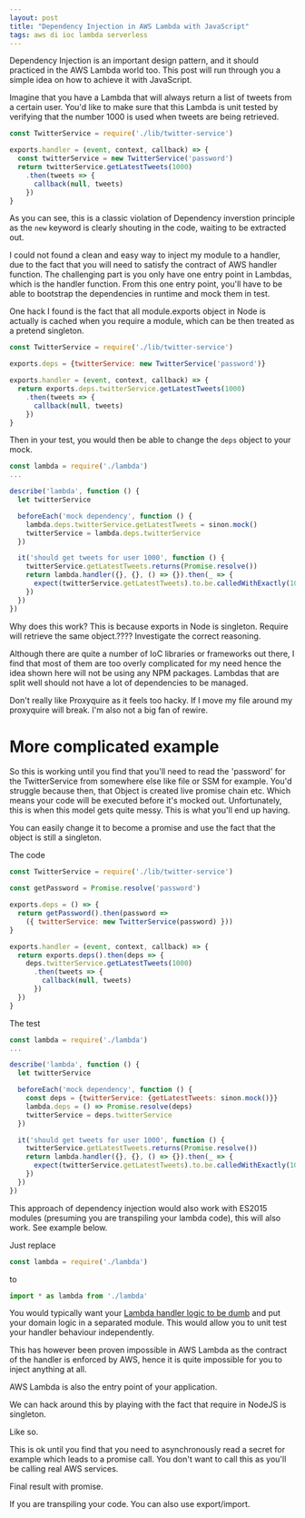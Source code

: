 ```yaml
---
layout: post
title: "Dependency Injection in AWS Lambda with JavaScript"
tags: aws di ioc lambda serverless
---
```


Dependency Injection is an important design pattern, and it should practiced in the AWS Lambda world too.
This post will run through you a simple idea on how to achieve it with JavaScript.

Imagine that you have a Lambda that will always return a list of tweets from a certain user.
You'd like to make sure that this Lambda is unit tested by verifying that the number 1000 is used when
tweets are being retrieved.

```javascript
const TwitterService = require('./lib/twitter-service')

exports.handler = (event, context, callback) => {
  const twitterService = new TwitterService('password')
  return twitterService.getLatestTweets(1000)
    .then(tweets => {
      callback(null, tweets)
    })
}
```

As you can see, this is a classic violation of Dependency inverstion principle as the `new` keyword is clearly shouting
in the code, waiting to be extracted out.

I could not found a clean and easy way to inject my module to a handler, due to the fact that you will need to satisfy
the contract of AWS handler function. The challenging part is you only have one entry point in Lambdas, which is
the handler function. From this one entry point, you'll have to be able to bootstrap the dependencies in runtime and
mock them in test.

One hack I found is the fact that all module.exports object in Node is actually is cached when you require a module, which can be then
treated as a pretend singleton.

```javascript
const TwitterService = require('./lib/twitter-service')

exports.deps = {twitterService: new TwitterService('password')}

exports.handler = (event, context, callback) => {
  return exports.deps.twitterService.getLatestTweets(1000)
    .then(tweets => {
      callback(null, tweets)
    })
}
```

Then in your test, you would then be able to change the `deps` object to your mock.

```javascript
const lambda = require('./lambda')
...

describe('lambda', function () { 
  let twitterService

  beforeEach('mock dependency', function () {
    lambda.deps.twitterService.getLatestTweets = sinon.mock()
    twitterService = lambda.deps.twitterService
  })

  it('should get tweets for user 1000', function () {
    twitterService.getLatestTweets.returns(Promise.resolve())
    return lambda.handler({}, {}, () => {}).then(_ => {
      expect(twitterService.getLatestTweets).to.be.calledWithExactly(1000)
    })
  })
})
```

Why does this work? This is because exports in Node is singleton. Require will retrieve the same object.????
Investigate the correct reasoning.

Although there are quite a number of IoC libraries or frameworks out there, I find that
most of them are too overly complicated for my need hence the idea shown here will not be using
any NPM packages. Lambdas that are split well should not have a lot of dependencies to be managed.

Don't really like Proxyquire as it feels too hacky. If I move my file around my proxyquire will break.
I'm also not a big fan of rewire.

# More complicated example

So this is working until you find that you'll need to read the 'password' for the TwitterService from somewhere else like file or SSM for example.
You'd struggle because then, that Object is created live promise chain etc. Which means your code will be executed before it's mocked out. Unfortunately, this is when this model gets quite messy. This is what you'll end up having.

You can easily change it to become a promise and use the fact that the object is still a singleton.

The code
```javascript
const TwitterService = require('./lib/twitter-service')

const getPassword = Promise.resolve('password')

exports.deps = () => {
  return getPassword().then(password =>
    ({ twitterService: new TwitterService(password) }))
}

exports.handler = (event, context, callback) => {
  return exports.deps().then(deps => {
    deps.twitterService.getLatestTweets(1000)
      .then(tweets => {
        callback(null, tweets)
      })
  })
}
```


The test
```javascript
const lambda = require('./lambda')
...

describe('lambda', function () {
  let twitterService

  beforeEach('mock dependency', function () {
    const deps = {twitterService: {getLatestTweets: sinon.mock()}}
    lambda.deps = () => Promise.resolve(deps)
    twitterService = deps.twitterService
  })

  it('should get tweets for user 1000', function () {
    twitterService.getLatestTweets.returns(Promise.resolve())
    return lambda.handler({}, {}, () => {}).then(_ => {
      expect(twitterService.getLatestTweets).to.be.calledWithExactly(1000)
    })
  })
})
```

This approach of dependency injection would also work with ES2015 modules (presuming you are transpiling your lambda code), this will also work. See example below.

Just replace

```javascript
const lambda = require('./lambda')
```

to
```javascript
import * as lambda from './lambda'
```

You would typically want your [Lambda handler logic to be dumb][best-practice] and put your domain logic in a separated module. This would allow you to unit test your handler behaviour independently.



This has however been proven impossible in AWS Lambda as the contract of the handler is
enforced by AWS, hence it is quite impossible for you to inject anything at all.

AWS Lambda is also the entry point of your application.

We can hack around this by playing with the fact that require in NodeJS is singleton.

Like so.

This is ok until you find that you need to asynchronously read a secret for example which leads to a promise call.
You don't want to call this as you'll be calling real AWS services.

Final result with promise.


If you are transpiling your code. You can also use export/import.

[best-practice]: http://docs.aws.amazon.com/lambda/latest/dg/best-practices.html#function-code